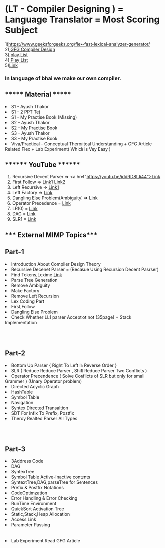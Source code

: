 <h1>(LT - Compiler Designing ) = Language Translator = Most Scoring Subject</h1>

1)<a href="https://www.geeksforgeeks.org/flex-fast-lexical-analyzer-generator/">https://www.geeksforgeeks.org/flex-fast-lexical-analyzer-generator/</a></br>
2)<a href="https://www.geeksforgeeks.org/compiler-design-tutorials/?ref=lbp"> GFG Compiler Design </a></br>
3)<a href="https://youtube.com/playlist?list=PLxCzCOWd7aiEKtKSIHYusizkESC42diyc"> play List </a></br>
4)<a href="https://www.youtube.com/watch?v=gR1FnnNzMvk&list=PLPIwNooIb9vh9l2_rk2OGAWYcA9b8X9Y5">  Play List </a></br>
5)<a href="https://www.youtube.com/playlist?list=PLUvaDH_C5xwBVp7cuDvy_FENez3QFMMKx">Link</a>

<h3>In language of bhai we make our own compiler.<h3>


<h2>***** Material *****</h2>

<li>S1 - Ayush Thakor 
<li>S1 - 2 PPT Tej
<li>S1 - My Practise Book (Missing)
<li>S2 - Ayush Thakor
<li>S2 - My Practise Book
<li>S3 - Ayush Thakor
<li>S3 - My Practise Book
<li>Viva/Practical - Conceptual Theroritcal Understanding + GFG Article Related Flex + Lab Experiment( Which is Vey Easy )


<h2>****** YouTube ******</h2>


1) Recursive Decent Parser => <a href"https://youtu.be/iddRD8tJi44">Link</a>
2) First Follow => <a href="https://youtu.be/oOCromcWnfc">Link1</a>          <a href="https://youtu.be/v_wvcuJ6mGY">Link2</a>
3) Left Recursive => <a href="https://youtu.be/IfKzzcOtkmA">Link1</a>
4) Left Factory => <a href="https://youtu.be/hAk_bYEzGdo">Link</a>
5) Dangling Else Problem(Ambiguity) => <a href="https://youtu.be/X-7gPMZywSQ">Link</a>
6) Operator Precedence = <a href="https://youtu.be/7K2U4Otqhpk">Link</a>
7) LR(0) = <a href="https://youtu.be/MCZ8FPZ7blY">Link</a> 
8) DAG = <a href="https://youtu.be/-ytaiHWWsAA">Link</a>
9) SLR1 = <a href="https://youtu.be/d2HBvYAOSwU">Link</a>

<h2>*** External MIMP Topics***	</h2>

 <div> 
  <h2>Part-1</h2>
<li>Introduction About Compiler Design Theory</li>
<li>Recursive Decenet Parser =  (Becasue Using Recursion Decent Pasrser)</li>
<li>Find Tokens,Lexime  <a href="https://www.geeksforgeeks.org/c-program-detect-tokens-c-program/">Link</a></li> 
<li>Parse Tree Generation</li>
<li>Remove Ambiguity</li>
<li>Make Factory</li>
<li>Remove Left Recursion</li>
<li>Lex Coding Part</li>
<li>First,Follow</li>
<li>Dangling Else Problem</li>
<li>Check Whether LL1 parser Accept ot not (35page) + Stack Implementation </li>
</div>
   
</br></br>
<div>
 <h2>Part-2</h2>
<li>Bottom Up Parser { Right To Left In Reverse Order }	</li>
<li>SLR ( Reduce Reduce Parser , Shift Reduce Parser Two Conflicts )</li>
<li>Operator Precendence ( Solve Conflicts of SLR but only for small Grammer ) (Unary Operator problem)</li>
<li>Directed Acyclic Graph</li>
<li>HashTable</li>
<li>Symbol Table</li>
<li>Navigation</li>
<li>Syntex Directed Transaltion</li>
<li>SDT For Infix To Prefix, Postfix</li>
<li>Theroy Realted Parser All Types</li>
 </div>

</br></br>
<div>
 <h2>Part-3</h2>
<li>3Address Code</li>
<li>DAG</li>
<li>SyntexTree</li>
<li>Symbol Table Active-Inactive contents</li>
<li>SyntextTree,DAG,parseTree for Sentences</li>
<li>Prefix & Postfix Notations</li>
<li>CodeOptimzation</li>
<li>Error Handling & Error Checking</li>
<li>RunTime Environment </li>
<li>QuickSort Activation Tree</li>
<li>Static,Stack,Heap Allocation</li>
<li>Access Link</li>
<li>Parameter Passing</li>
</div>
</br></br>
<li>Lab Experiment Read GFG Article </li>
